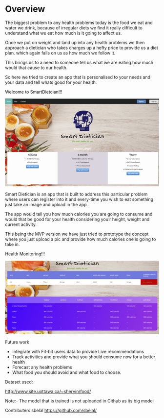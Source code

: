 

# Overview 

The biggest problem to any health problems today is the food we eat and water we drink, because of irregular  diets we find it really difficult to understand what we eat how much is it going to affect us.

Once we put on weight and land up into any health problems we then approach a dietician who takes charges up a hefty price to provide us a diet plan. which again falls on us as how much we follow it.

This brings us to a need to someone tell us what we are eating how much would that cause to our health.

So here we tried to create  an app that is personalised to your needs and your data and tell whats good for your health.

Welcome to SmartDietcian!!!

![Alt text](/images/SmartDiet.png?raw=true)


Smart Dietician is an app that is built to address this particular problem where users can register into it and every-time you wish to eat something just take an image and upload in the app.

The app would tell you how much calories you are going to consume and would that be good for your health considering you’r height, weight and current activity.

This being the MVP version we have just tried to prototype the concept where you just upload a pic and provide how much calories one is going to take in.

Health Monitoring!!!

![Alt text](/images/Health-Monitor.png?raw=true)

Future work
- Integrate with Fit-bit users data to provide Live recommendations 
- Track activities and provide what you should consume now for a better health
- Forecast any health problems 
- What food you should avoid and what food to choose.

Dataset used:

http://www.site.uottawa.ca/~shervin/food/


Note:- The model that is trained is not uploaded in Github as its big model

Contributers
sbelal https://github.com/sbelal/